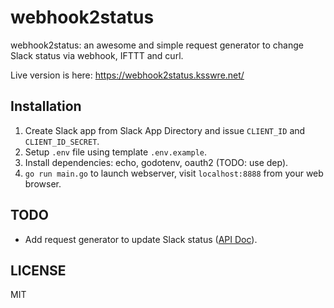 # webhook2status
webhook2status: an awesome and simple request generator to change Slack status via webhook, IFTTT and curl.

Live version is here: https://webhook2status.ksswre.net/

## Installation
1. Create Slack app from Slack App Directory and issue `CLIENT_ID` and `CLIENT_ID_SECRET`.
1. Setup `.env` file using template `.env.example`.
1. Install dependencies: echo, godotenv, oauth2 (TODO: use dep).
1. `go run main.go` to launch webserver, visit `localhost:8888` from your web browser.

## TODO
- Add request generator to update Slack status ([API Doc](https://api.slack.com/methods/users.profile.set)).

## LICENSE
MIT
